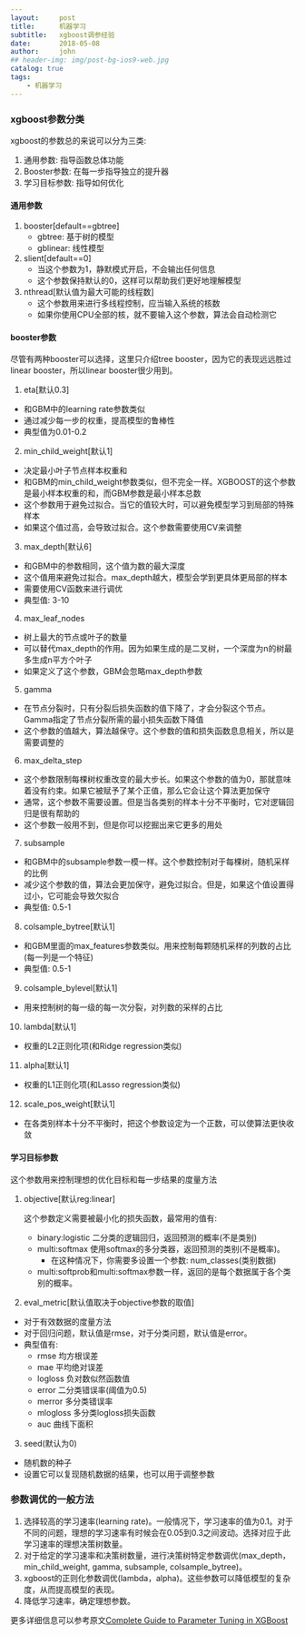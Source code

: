 ```yaml
---
layout:     post
title:      机器学习
subtitle:   xgboost调参经验
date:       2018-05-08
author:     john
## header-img: img/post-bg-ios9-web.jpg
catalog: true
tags:
    - 机器学习
---
```

### xgboost参数分类
xgboost的参数总的来说可以分为三类:
1. 通用参数: 指导函数总体功能
2. Booster参数: 在每一步指导独立的提升器
3. 学习目标参数: 指导如何优化

#### 通用参数
1. booster[default==gbtree]
   - gbtree: 基于树的模型
   - gblinear: 线性模型
2. slient[default==0]
   - 当这个参数为1，静默模式开启，不会输出任何信息
   - 这个参数保持默认的0，这样可以帮助我们更好地理解模型
3. nthread[默认值为最大可能的线程数]
   - 这个参数用来进行多线程控制，应当输入系统的核数
   - 如果你使用CPU全部的核，就不要输入这个参数，算法会自动检测它

#### booster参数
尽管有两种booster可以选择，这里只介绍tree booster，因为它的表现远远胜过linear booster，所以linear booster很少用到。
1. eta[默认0.3]
- 和GBM中的learning rate参数类似
- 通过减少每一步的权重，提高模型的鲁棒性
- 典型值为0.01-0.2

2. min_child_weight[默认1]
- 决定最小叶子节点样本权重和
- 和GBM的min_child_weight参数类似，但不完全一样。XGBOOST的这个参数是最小样本权重的和，而GBM参数是最小样本总数
- 这个参数用于避免过拟合。当它的值较大时，可以避免模型学习到局部的特殊样本
- 如果这个值过高，会导致过拟合。这个参数需要使用CV来调整

3. max_depth[默认6]
- 和GBM中的参数相同，这个值为数的最大深度
- 这个值用来避免过拟合。max_depth越大，模型会学到更具体更局部的样本
- 需要使用CV函数来进行调优
- 典型值: 3-10

4. max_leaf_nodes
- 树上最大的节点或叶子的数量
- 可以替代max_depth的作用。因为如果生成的是二叉树，一个深度为n的树最多生成n平方个叶子
- 如果定义了这个参数，GBM会忽略max_depth参数

5. gamma
- 在节点分裂时，只有分裂后损失函数的值下降了，才会分裂这个节点。Gamma指定了节点分裂所需的最小损失函数下降值
- 这个参数的值越大，算法越保守。这个参数的值和损失函数息息相关，所以是需要调整的

6. max_delta_step
- 这个参数限制每棵树权重改变的最大步长。如果这个参数的值为0，那就意味着没有约束。如果它被赋予了某个正值，那么它会让这个算法更加保守
- 通常，这个参数不需要设置。但是当各类别的样本十分不平衡时，它对逻辑回归是很有帮助的
- 这个参数一般用不到，但是你可以挖掘出来它更多的用处

7. subsample
- 和GBM中的subsample参数一模一样。这个参数控制对于每棵树，随机采样的比例
- 减少这个参数的值，算法会更加保守，避免过拟合。但是，如果这个值设置得过小，它可能会导致欠拟合
- 典型值: 0.5-1

8. colsample_bytree[默认1]
- 和GBM里面的max_features参数类似。用来控制每颗随机采样的列数的占比(每一列是一个特征)
- 典型值: 0.5-1

9. colsample_bylevel[默认1]
- 用来控制树的每一级的每一次分裂，对列数的采样的占比

10. lambda[默认1]
- 权重的L2正则化项(和Ridge regression类似)

11. alpha[默认1]
- 权重的L1正则化项(和Lasso regression类似)

12. scale_pos_weight[默认1]
- 在各类别样本十分不平衡时，把这个参数设定为一个正数，可以使算法更快收敛

#### 学习目标参数
这个参数用来控制理想的优化目标和每一步结果的度量方法
1. objective[默认reg:linear]

   这个参数定义需要被最小化的损失函数，最常用的值有:
   - binary:logistic 二分类的逻辑回归，返回预测的概率(不是类别)
   - multi:softmax 使用softmax的多分类器，返回预测的类别(不是概率)。
     - 在这种情况下，你需要多设置一个参数: num_classes(类别数据)
   - multi:softprob和multi:softmax参数一样，返回的是每个数据属于各个类别的概率。

2. eval_metric[默认值取决于objective参数的取值]

  - 对于有效数据的度量方法
  - 对于回归问题，默认值是rmse，对于分类问题，默认值是error。
  - 典型值有:
    - rmse 均方根误差
    - mae 平均绝对误差
    - logloss 负对数似然函数值
    - error 二分类错误率(阈值为0.5)
    - merror 多分类错误率
    - mlogloss 多分类logloss损失函数
    - auc 曲线下面积
3. seed(默认为0)
  - 随机数的种子
  - 设置它可以复现随机数据的结果，也可以用于调整参数

### 参数调优的一般方法
1. 选择较高的学习速率(learning rate)。一般情况下，学习速率的值为0.1。对于不同的问题，理想的学习速率有时候会在0.05到0.3之间波动。选择对应于此学习速率的理想决策树数量。
2. 对于给定的学习速率和决策树数量，进行决策树特定参数调优(max_depth，min_child_weight, gamma, subsample, colsample_bytree)。
3. xgboost的正则化参数调优(lambda，alpha)。这些参数可以降低模型的复杂度，从而提高模型的表现。
4. 降低学习速率，确定理想参数。

更多详细信息可以参考原文[Complete Guide to Parameter Tuning in XGBoost](https://www.analyticsvidhya.com/blog/2016/03/complete-guide-parameter-tuning-xgboost-with-codes-python/)

